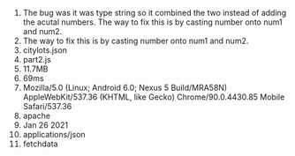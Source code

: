 1) The bug was it was type string so it combined the two instead of adding the acutal numbers. The way to fix this is by casting number onto num1 and num2.
2) The way to fix this is by casting number onto num1 and num2.
3) citylots.json
4) part2.js
5) 11.7MB
6) 69ms
7) Mozilla/5.0 (Linux; Android 6.0; Nexus 5 Build/MRA58N) AppleWebKit/537.36 (KHTML, like Gecko) Chrome/90.0.4430.85 Mobile Safari/537.36
8) apache
9) Jan 26 2021
10) applications/json
11) fetchdata